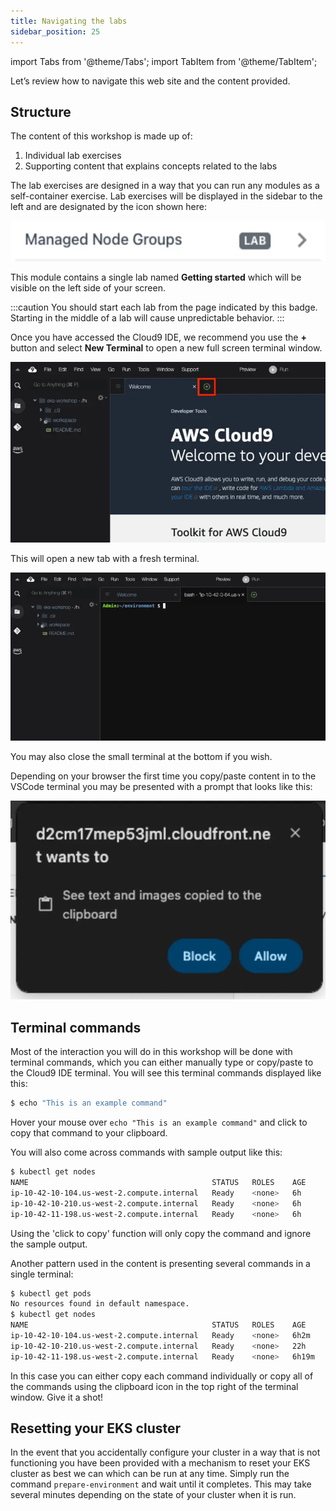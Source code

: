 ```yaml
---
title: Navigating the labs
sidebar_position: 25
---
```


import Tabs from '@theme/Tabs';
import TabItem from '@theme/TabItem';

Let’s review how to navigate this web site and the content provided.

## Structure

The content of this workshop is made up of:

1. Individual lab exercises
2. Supporting content that explains concepts related to the labs

The lab exercises are designed in a way that you can run any modules as a self-container exercise. Lab exercises will be displayed in the sidebar to the left and are designated by the icon shown here:

![Lab icon example](./assets/lab-icon.webp)

This module contains a single lab named **Getting started** which will be visible on the left side of your screen.

:::caution
You should start each lab from the page indicated by this badge. Starting in the middle of a lab will cause unpredictable behavior.
:::

<Tabs groupId="ide">
<TabItem value="cloud9" label="AWS Cloud9">

Once you have accessed the Cloud9 IDE, we recommend you use the **+** button and select **New Terminal** to open a new full screen terminal window.

![Open new Cloud9 terminal](./assets/terminal-open.webp)

This will open a new tab with a fresh terminal.

![Shows new Cloud9 terminal](./assets/terminal.webp)

You may also close the small terminal at the bottom if you wish.
</TabItem>
<TabItem value="vscode" label="VSCode">

Depending on your browser the first time you copy/paste content in to the VSCode terminal you may be presented with a prompt that looks like this:

![VSCode copy/paste](./assets/vscode-copy-paste.webp)

</TabItem>
</Tabs>

## Terminal commands

Most of the interaction you will do in this workshop will be done with terminal commands, which you can either manually type or copy/paste to the Cloud9 IDE terminal. You will see this terminal commands displayed like this:

```bash test=false
$ echo "This is an example command"
```

Hover your mouse over `echo "This is an example command"` and click to copy that command to your clipboard.

You will also come across commands with sample output like this:

```bash test=false
$ kubectl get nodes
NAME                                         STATUS   ROLES    AGE     VERSION
ip-10-42-10-104.us-west-2.compute.internal   Ready    <none>   6h      vVAR::KUBERNETES_NODE_VERSION
ip-10-42-10-210.us-west-2.compute.internal   Ready    <none>   6h      vVAR::KUBERNETES_NODE_VERSION
ip-10-42-11-198.us-west-2.compute.internal   Ready    <none>   6h      vVAR::KUBERNETES_NODE_VERSION
```

Using the 'click to copy' function will only copy the command and ignore the sample output.

Another pattern used in the content is presenting several commands in a single terminal:

```bash test=false
$ kubectl get pods
No resources found in default namespace.
$ kubectl get nodes
NAME                                         STATUS   ROLES    AGE     VERSION
ip-10-42-10-104.us-west-2.compute.internal   Ready    <none>   6h2m    vVAR::KUBERNETES_NODE_VERSION
ip-10-42-10-210.us-west-2.compute.internal   Ready    <none>   22h     vVAR::KUBERNETES_NODE_VERSION
ip-10-42-11-198.us-west-2.compute.internal   Ready    <none>   6h19m   vVAR::KUBERNETES_NODE_VERSION
```

In this case you can either copy each command individually or copy all of the commands using the clipboard icon in the top right of the terminal window. Give it a shot!

## Resetting your EKS cluster

In the event that you accidentally configure your cluster in a way that is not functioning you have been provided with a mechanism to reset your EKS cluster as best we can which can be run at any time. Simply run the command `prepare-environment` and wait until it completes. This may take several minutes depending on the state of your cluster when it is run.
